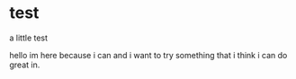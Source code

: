 # test
a little test

hello im here because i can and i want to try something that i think i can do great in.
